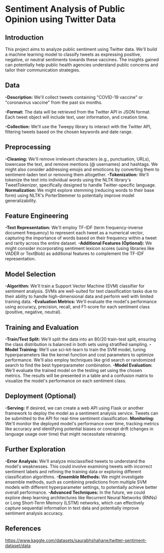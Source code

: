 # Sentiment Analysis of Public Opinion using Twitter Data
## Introduction

This project aims to analyze public sentiment using Twitter data. We'll build a machine learning model to classify tweets as expressing positive, negative, or neutral sentiments towards these vaccines. The insights gained can potentially help public health agencies understand public concerns and tailor their communication strategies.

## Data

**-Description:** We'll collect tweets containing "COVID-19 vaccine" or "coronavirus vaccine" from the past six months.

**-Format:** The data will be retrieved from the Twitter API in JSON format. Each tweet object will include text, user information, and creation time.

**-Collection:** We'll use the Tweepy library to interact with the Twitter API, filtering tweets based on the chosen keywords and date range.

## Preprocessing

**-Cleaning:** We'll remove irrelevant characters (e.g., punctuation, URLs), lowercase the text, and remove mentions (@ usernames) and hashtags. We might also consider addressing emojis and emoticons by converting them to sentiment-laden text or removing them altogether.
**-Tokenization:** We'll tokenize the text into individual words using the NLTK library's TweetTokenizer, specifically designed to handle Twitter-specific language.
**Normalization:** We might explore stemming (reducing words to their base form) using NLTK's PorterStemmer to potentially improve model generalizability.

## Feature Engineering

**-Text Representation:** We'll employ TF-IDF (term frequency-inverse document frequency) to represent each tweet as a numerical vector, capturing the importance of words based on their frequency within a tweet and rarity across the entire dataset.
**-Additional Features (Optional):** We might consider incorporating sentiment lexicon scores (using libraries like VADER or TextBlob) as additional features to complement the TF-IDF representation.

## Model Selection

**-Algorithm:** We'll train a Support Vector Machine (SVM) classifier for sentiment analysis. SVMs are well-suited for text classification tasks due to their ability to handle high-dimensional data and perform well with limited training data.
**-Evaluation Metrics:** We'll evaluate the model's performance using accuracy, precision, recall, and F1-score for each sentiment class (positive, negative, neutral).

## Training and Evaluation

**-Train/Test Split:** We'll split the data into an 80/20 train-test split, ensuring the class distribution is balanced in both sets using stratified sampling.
**-Model Training:** We'll use sci-kit-learn to train the SVM model, tuning hyperparameters like the kernel function and cost parameters to optimize performance. We'll also employ techniques like grid search or randomized search to find the best hyperparameter combination.
**-Model Evaluation:** We'll evaluate the trained model on the testing set using the chosen metrics. The results will be presented in a table and a confusion matrix to visualize the model's performance on each sentiment class.

## Deployment (Optional)
**-Serving:** If desired, we can create a web API using Flask or another framework to deploy the model as a sentiment analysis service. Tweets can be submitted to the API for real-time sentiment classification.
**Monitoring:** We'll monitor the deployed model's performance over time, tracking metrics like accuracy and identifying potential biases or concept drift (changes in language usage over time) that might necessitate retraining.

## Further Exploration

**-Error Analysis:** We'll analyze misclassified tweets to understand the model's weaknesses. This could involve examining tweets with incorrect sentiment labels and refining the training data or exploring different classification algorithms.
**-Ensemble Methods:** We might investigate ensemble methods, such as combining predictions from multiple SVM models with different hyperparameter settings, to potentially achieve better overall performance.
**-Advanced Techniques:** In the future, we could explore deep learning architectures like Recurrent Neural Networks (RNNs) or Long Short-Term Memory (LSTM) networks, which can effectively capture sequential information in text data and potentially improve sentiment analysis accuracy.

## References
https://www.kaggle.com/datasets/saurabhshahane/twitter-sentiment-dataset/data
